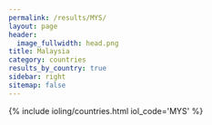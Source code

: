 ```yaml
---
permalink: /results/MYS/
layout: page
header:
  image_fullwidth: head.png
title: Malaysia
category: countries
results_by_country: true
sidebar: right
sitemap: false
---
```


{% include ioling/countries.html iol_code='MYS' %}